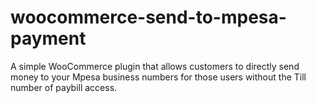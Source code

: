 # woocommerce-send-to-mpesa-payment
A simple WooCommerce plugin that allows customers to directly send money to your Mpesa business numbers for those users without the Till number of paybill access. 
